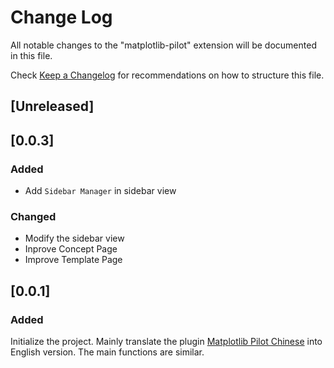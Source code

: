 # Change Log

All notable changes to the "matplotlib-pilot" extension will be documented in this file.

Check [Keep a Changelog](http://keepachangelog.com/) for recommendations on how to structure this file.

## [Unreleased]

## [0.0.3]

### Added

- Add `Sidebar Manager` in sidebar view

### Changed

- Modify the sidebar view
- Inprove Concept Page
- Improve Template Page

## [0.0.1]

### Added

Initialize the project. Mainly translate the plugin [Matplotlib Pilot Chinese](https://marketplace.visualstudio.com/items?itemName=litchi.plt-snippet) into English version. The main functions are similar.
